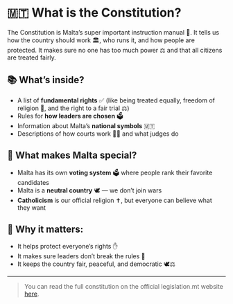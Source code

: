 # 🇲🇹 What is the Constitution?

The Constitution is Malta’s super important instruction manual 🧭. It tells us how the country should work 🏛️, who runs it, and how people are protected. It makes sure no one has too much power ⚖️ and that all citizens are treated fairly.

## 📚 What’s inside?

- A list of **fundamental rights** ✅ (like being treated equally, freedom of religion 🙏, and the right to a fair trial ⚖️)
- Rules for **how leaders are chosen** 🗳️
- Information about Malta’s **national symbols** 🇲🇹
- Descriptions of how courts work 🧑‍⚖️ and what judges do

## 🌟 What makes Malta special?

- Malta has its own **voting system** 🗳️ where people rank their favorite candidates
- Malta is a **neutral country** 🕊️ — we don’t join wars
- **Catholicism** is our official religion ✝️, but everyone can believe what they want

## 🧠 Why it matters:

- It helps protect everyone’s rights ✋
- It makes sure leaders don’t break the rules 🚫
- It keeps the country fair, peaceful, and democratic 🕊️⚖️

---

> You can read the full constitution on the official legislation.mt website [here](https://legislation.mt/eli/const/eng).
